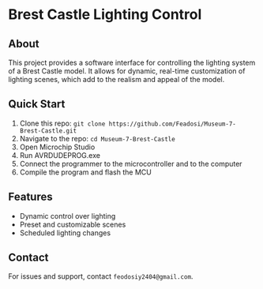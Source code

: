 # Brest Castle Lighting Control

## About
This project provides a software interface for controlling the lighting system of a Brest Castle model. It allows for dynamic, real-time customization of lighting scenes, which add to the realism and appeal of the model.

## Quick Start
1. Clone this repo: `git clone https://github.com/Feadosi/Museum-7-Brest-Castle.git`
2. Navigate to the repo: `cd Museum-7-Brest-Castle`
3. Open Microchip Studio
4. Run AVRDUDEPROG.exe
5. Connect the programmer to the microcontroller and to the computer
6. Compile the program and flash the MCU

## Features
- Dynamic control over lighting
- Preset and customizable scenes
- Scheduled lighting changes

## Contact
For issues and support, contact `feodosiy2404@gmail.com`.
